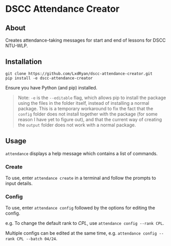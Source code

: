 # DSCC Attendance Creator

## About
Creates attendance-taking messages for start and end of lessons for DSCC NTU-WLP.

## Installation
```
git clone https://github.com/LxdRyan/dscc-attendance-creator.git
pip install -e dscc-attendance-creator
```
Ensure you have Python (and pip) installed.
> Note: `-e` is the `--editable` flag, which allows pip to install the package using the files in the folder itself, instead of installing a normal package. This is a temporary workaround to fix the fact that the `config` folder does not install together with the package (for some reason I have yet to figure out), and that the current way of creating the `output` folder does not work with a normal package.

## Usage
`attendance` displays a help message which contains a list of commands.
### Create
To use, enter `attendance create` in a terminal and follow the prompts to input details.
### Config
To use, enter `attendance config` followed by the options for editing the config.

e.g. To change the default rank to _CPL_, use `attendance config --rank CPL`.

Multiple configs can be edited at the same time, e.g. `attendance config --rank CPL --batch 04/24`.
